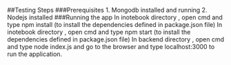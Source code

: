 ##Testing Steps
###Prerequisites
         1. Mongodb installed and running
         2. Nodejs installed
###Running the app
In inotebook directory , open cmd and type npm install (to install the dependencies defined in package.json file)
In inotebook directory , open cmd and type npm start (to install the dependencies defined in package.json file)
In backend directory , open cmd and type node index.js and go to the browser and type localhost:3000 to run the application.
